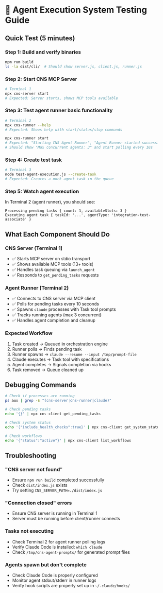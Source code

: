 # 🧪 Agent Execution System Testing Guide

## Quick Test (5 minutes)

### Step 1: Build and verify binaries
```bash
npm run build
ls -la dist/cli/  # Should show server.js, client.js, runner.js
```

### Step 2: Start CNS MCP Server
```bash
# Terminal 1
npx cns-server start
# Expected: Server starts, shows MCP tools available
```

### Step 3: Test agent runner basic functionality
```bash
# Terminal 2
npx cns-runner --help
# Expected: Shows help with start/status/stop commands

npx cns-runner start
# Expected: "Starting CNS Agent Runner", "Agent Runner started successfully"
# Should show "Max concurrent agents: 3" and start polling every 10s
```

### Step 4: Create test task
```bash
# Terminal 3
node test-agent-execution.js --create-task
# Expected: Creates a mock agent task in the queue
```

### Step 5: Watch agent execution
In Terminal 2 (agent runner), you should see:
```
Processing pending tasks { count: 1, availableSlots: 3 }
Executing agent task { taskId: '...', agentType: 'integration-test-associate' }
```

## What Each Component Should Do

### CNS Server (Terminal 1)
- ✅ Starts MCP server on stdio transport  
- ✅ Shows available MCP tools (13+ tools)
- ✅ Handles task queuing via `launch_agent`
- ✅ Responds to `get_pending_tasks` requests

### Agent Runner (Terminal 2)  
- ✅ Connects to CNS server via MCP client
- ✅ Polls for pending tasks every 10 seconds
- ✅ Spawns `claude` processes with Task tool prompts
- ✅ Tracks running agents (max 3 concurrent)
- ✅ Handles agent completion and cleanup

### Expected Workflow
1. Task created → Queued in orchestration engine
2. Runner polls → Finds pending task  
3. Runner spawns → `claude --resume --input /tmp/prompt-file`
4. Claude executes → Task tool with specifications
5. Agent completes → Signals completion via hooks
6. Task removed → Queue cleaned up

## Debugging Commands

```bash
# Check if processes are running
ps aux | grep -E "(cns-server|cns-runner|claude)"

# Check pending tasks
echo '{}' | npx cns-client get_pending_tasks

# Check system status  
echo '{"include_health_checks":true}' | npx cns-client get_system_status

# Check workflows
echo '{"status":"active"}' | npx cns-client list_workflows
```

## Troubleshooting

### "CNS server not found" 
- Ensure `npm run build` completed successfully
- Check `dist/index.js` exists
- Try setting `CNS_SERVER_PATH=./dist/index.js`

### "Connection closed" errors
- Ensure CNS server is running in Terminal 1
- Server must be running before client/runner connects

### Tasks not executing
- Check Terminal 2 for agent runner polling logs
- Verify Claude Code is installed: `which claude`
- Check `/tmp/cns-agent-prompts/` for generated prompt files

### Agents spawn but don't complete  
- Check Claude Code is properly configured
- Monitor agent stdout/stderr in runner logs
- Verify hook scripts are properly set up in `~/.claude/hooks/`